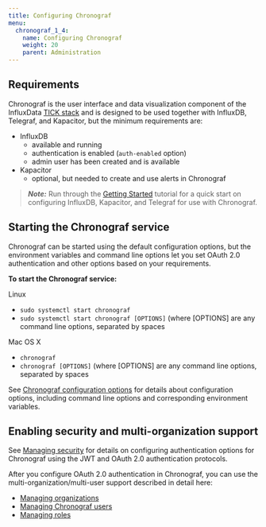 ```yaml
---
title: Configuring Chronograf
menu:
  chronograf_1_4:
    name: Configuring Chronograf
    weight: 20
    parent: Administration
---
```


## Requirements

Chronograf is the user interface and data visualization component of the InfluxData [TICK stack](https://www.influxdata.com/products/) and is designed to be used together with InfluxDB, Telegraf, and Kapacitor, but the minimum requirements are:

* InfluxDB
  - available and running
  - authentication is enabled (`auth-enabled` option)
  - admin user has been created and is available
* Kapacitor
  - optional, but needed to create and use alerts in Chronograf

> ***Note:*** Run through the [Getting Started](/chronograf/latest/introduction/getting-started) tutorial for a quick start on configuring InfluxDB, Kapacitor, and Telegraf for use with Chronograf.


## Starting the Chronograf service

Chronograf can be started using the default configuration options, but the environment variables and command line options let you set OAuth 2.0 authentication and other options based on your requirements.

**To start the Chronograf service:**

Linux

* `sudo systemctl start chronograf`
* `sudo systemctl start chronograf [OPTIONS]` (where [OPTIONS] are any command line options, separated by spaces

Mac OS X

* `chronograf`
* `chronograf [OPTIONS]` (where [OPTIONS] are any command line options, separated by spaces

See [Chronograf configuration options](/chronograf/latest/administration/config-options) for details about configuration options, including command line options and corresponding environment variables.


## Enabling security and multi-organization support

See [Managing security](/chronograf/latest/administration/managing-security) for details on configuring authentication options for Chronograf using the JWT and OAuth 2.0 authentication protocols.

After you configure OAuth 2.0 authentication in Chronograf, you can use the multi-organization/multi-user support described in detail here:

* [Managing organizations](/chronograf/latest/administration/managing-organization)
* [Managing Chronograf users](/chronograf/latest/administration/managing-chronograf-users)
* [Managing roles](/chronograf/latest/administration/managing-roles)
